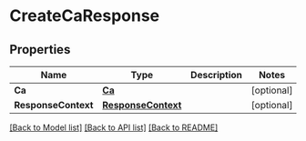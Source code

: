 # CreateCaResponse

## Properties

Name | Type | Description | Notes
------------ | ------------- | ------------- | -------------
**Ca** | [**Ca**](Ca.md) |  | [optional] 
**ResponseContext** | [**ResponseContext**](ResponseContext.md) |  | [optional] 

[[Back to Model list]](../README.md#documentation-for-models) [[Back to API list]](../README.md#documentation-for-api-endpoints) [[Back to README]](../README.md)


